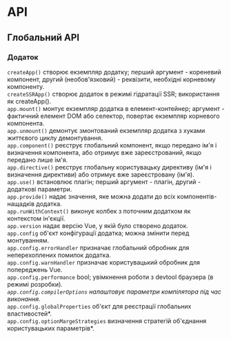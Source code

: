# API

## Глобальний API

### Додаток

`createApp()` створює екземпляр додатку; перший аргумент - кореневий компонент, другий (необов'язковий) - реквізити, необхідні корневому компоненту.  
`createSSRApp()` створює додаток в режимі гідратації SSR; використання як createApp().  
`app.mount()` монтує екземпляр додатка в елемент-контейнер; аргумент - фактичний елемент DOM або селектор, повертає екземпляр корневого компонента.  
`app.unmount()` демонтує змонтований екземпляр додатка з хуками життєвого циклу демонтування.  
`app.component()` реєструє глобальний компонент, якщо передано ім'я і визначення компонента, або отримує вже зареєстрований, якщо передано лише ім'я.  
`app.directive()` реєструє глобальну користувацьку директиву (ім'я і визначення директиви) або отримує вже зареєстровану (ім'я).  
`app.use()` встановлює плагін; перший аргумент - плагін, другий - додаткові параметри.  
`app.provide()` надає значення, яке можна додати до всіх компонентів-нащадків додатка.  
`app.runWithContext()` виконує колбек з поточним додатком як контекстом ін'єкції.  
`app.version` надає версію Vue, у якій було створено додаток.  
`app.config` об'єкт конфігурації додатка; можна змінити перед монтуванням.  
`app.config.errorHandler` призначає глобальний обробник для неперехоплених помилок додатка.  
`app.config.warnHandler` призначає користувацький обробник для попереджень Vue.  
`app.config.performance` bool; увімкнення роботи з devtool браузера (в режимі розробки)*.  
`app.config.compilerOptions` налаштовує параметри компілятора під час виконання*.  
`app.config.globalProperties` об'єкт для реєстрації глобальних властивостей*.  
`app.config.optionMargeStrategies` визначення стратегій об'єднання користувацьких параметрів*.  
